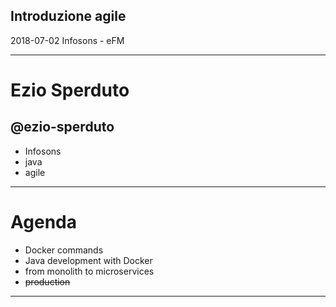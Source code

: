 <!-- .slide: data-background="#FFFFFF" -->
<!-- .slide: data-color="#333333" -->

## Introduzione agile
2018-07-02 Infosons - eFM

---

# Ezio Sperduto

## @ezio-sperduto

- Infosons
- java
- agile

---

# Agenda

- Docker commands
- Java development with Docker
- from monolith to microservices
- ~~production~~

---
